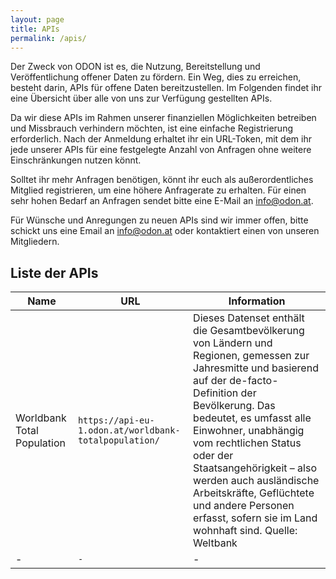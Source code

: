 ```yaml
---
layout: page
title: APIs
permalink: /apis/
---
```


Der Zweck von ODON ist es, die Nutzung, Bereitstellung und Veröffentlichung offener Daten zu fördern. Ein Weg, dies zu erreichen, besteht darin, APIs für offene Daten bereitzustellen. Im Folgenden findet ihr eine Übersicht über alle von uns zur Verfügung gestellten APIs.

Da wir diese APIs im Rahmen unserer finanziellen Möglichkeiten betreiben und Missbrauch verhindern möchten, ist eine einfache Registrierung erforderlich. Nach der Anmeldung erhaltet ihr ein URL-Token, mit dem ihr jede unserer APIs für eine festgelegte Anzahl von Anfragen ohne weitere Einschränkungen nutzen könnt.

Solltet ihr mehr Anfragen benötigen, könnt ihr euch als außerordentliches Mitglied registrieren, um eine höhere Anfragerate zu erhalten. Für einen sehr hohen Bedarf an Anfragen sendet bitte eine E-Mail an [info@odon.at](mailto:info@odon.at).

Für Wünsche und Anregungen zu neuen APIs sind wir immer offen, bitte schickt uns eine Email an [info@odon.at](mailto:info@odon.at) oder kontaktiert einen von unseren Mitgliedern.

## Liste der APIs

| Name                                | URL                                             | Information             |
|--------------------------------------------|-------------------------------------------------|---------------------------------|
| Worldbank Total Population                               | `https://api-eu-1.odon.at/worldbank-totalpopulation/`                       |        Dieses Datenset enthält die Gesamtbevölkerung von Ländern und Regionen, gemessen zur Jahresmitte und basierend auf der de-facto-Definition der Bevölkerung. Das bedeutet, es umfasst alle Einwohner, unabhängig vom rechtlichen Status oder der Staatsangehörigkeit – also werden auch ausländische Arbeitskräfte, Geflüchtete und andere Personen erfasst, sofern sie im Land wohnhaft sind. Quelle: Weltbank   |
| -                               | `-`                       | -           |



